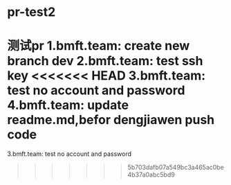 # pr-test2
测试pr
1.bmft.team: create new branch dev
2.bmft.team: test ssh key
<<<<<<< HEAD
3.bmft.team: test no account and password
4.bmft.team: update readme.md,befor dengjiawen push code
=======
3.bmft.team: test no account and password
>>>>>>> 5b703dafb07a549bc3a465ac0be4b37a0abc5bd9
